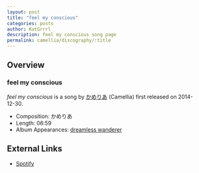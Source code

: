 ```yaml
---
layout: post
title: "feel my conscious"
categories: posts
author: KatGrrrl
description: feel my conscious song page
permalink: camellia/discography/:title
---
```


## Overview

### feel my conscious

*feel my conscious* is a song by [かめりあ](<{% link postsWiki/_posts/2023-12-10-camellia.md %}>) (Camellia) first released on 2014-12-30.

* Composition: かめりあ
* Length: 06:59
* Album Appearances: [dreamless wanderer](<{% link postsInclude/_posts/camellia/albums/dreamless-wanderer/2023-12-05-dreamless-wanderer.md %}>)

## External Links

* [Spotify](https://open.spotify.com/track/3ieBkimIklucRN170iXOJb?si=0cee0c567ec4486d)
